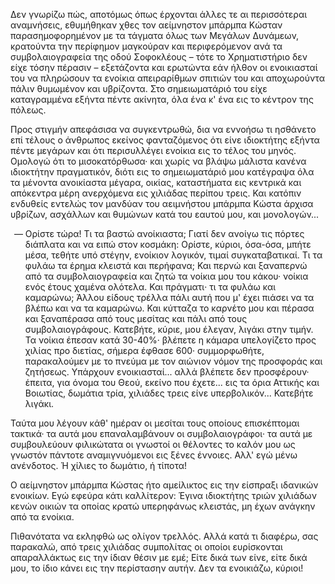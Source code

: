 Δεν γνωρίζω πώς, αποτόμως όπως έρχονται άλλες τε αι περισσότεραι αναμνήσεις, εθυμήθηκαν χθες τον αείμνηστον μπάρμπα
Κώσταν παρασημοφορημένον με τα τάγματα όλως των Μεγάλων Δυνάμεων, κρατούντα την περίφημον μαγκούραν και περιφερόμενον
ανά τα συμβολαιογραφεία της οδού Σοφοκλέους &ndash; τότε το Χρηματιστήριο δεν είχε τόσην πέρασιν &ndash; εξετάζοντα
και ερωτώντα εάν ήλθον οι ενοικιασταί του να πληρώσουν τα ενοίκια απειραρίθμων σπιτιών του και αποχωρούντα πάλιν
θυμωμένον και υβρίζοντα. Στο σημειωματάριό του είχε καταγραμμένα εξήντα πέντε ακίνητα, όλα ένα κ' ένα εις το κέντρον της
πόλεως.

Προς στιγμήν απεφάσισα να συγκεντρωθώ, δια να εννοήσω τι ησθάνετο επί τέλους ο άνθρωπος εκείνος φανταζόμενος ότι είνε
ιδιοκτήτης εξήντα πέντε μεγάρων και ότι περισυλλέγει ενοίκια εις το τέλος του μηνός. Ομολογώ ότι το μισοκατόρθωσα· και
χωρίς να βλάψω μάλιστα κανένα ιδιοκτήτην πραγματικόν, διότι εις το σημειωματάριό μου κατέγραψα όλα τα μένοντα ανοικίαστα
μέγαρα, οικίας, καταστήματα εις κεντρικά και απόκεντρα μέρη ανερχόμενα εις χιλιάδας περίπου τρεις. Και κατόπιν ενδυθείς
εντελώς τον μανδύαν του αειμνήστου μπάρμπα Κώστα άρχισα υβρίζων, ασχάλλων και θυμώνων κατά του εαυτού μου, και
μονολογών...

<ol style="list-style-type: '&mdash; '">
  <li>
    Ορίστε τώρα! Τι τα βαστώ ανοίκιαστα; Γιατί δεν ανοίγω τις πόρτες διάπλατα και να ειπώ στον κοσμάκη: Ορίστε, κύριοι,
    όσα-όσα, μπήτε μέσα, τεθήτε υπό στέγην, ενοίκιον λογικόν, τιμαί συγκαταβατικαί. Τι τα φυλάω τα έρημα κλειστά και
    περήφανα; Και περνώ και ξαναπερνώ από τα συμβολαιογραφεία και ζητώ τα νοίκια μου του κάκου· νοίκια ενός έτους χαμένα
    ολότελα. Και πράγματι· τι τα φυλάω και καμαρώνω; Άλλου είδους τρέλλα πάλι αυτή που μ' έχει πιάσει να τα βλέπω και να
    τα καμαρώνω. Και κύτταζα το καρνέτο μου και πέρασα και ξαναπέρασα από τους μεσίτας και πάλι από τους
    συμβολαιογράφους. Κατεβήτε, κύριε, μου έλεγαν, λιγάκι στην τιμήν. Τα νοίκια έπεσαν κατά 30-40%· βλέπετε η κάμαρα
    υπελογίζετο προς χιλίας προ διετίας, σήμερα έφθασε 600· συμμορφωθήτε, παρακαλούμεν με το πνεύμα με τον αιώνιον νόμον
    της προσφοράς και ζητήσεως. Υπάρχουν ενοικιασταί... αλλά βλέπετε δεν προσφέρουν· έπειτα, για όνομα του Θεού, εκείνο
    που έχετε... εις τα όρια Αττικής και Βοιωτίας, δωμάτια τρία, χιλιάδες τρεις είνε υπερβολικόν... Κατεβήτε λιγάκι.
  </li>
</ol>

Ταύτα μου λέγουν κάθ' ημέραν οι μεσίται τους οποίους επισκέπτομαι τακτικά· τα αυτά μου επαναλαμβάνουν οι
συμβολαιογράφοι· τα αυτά με συμβουλεύουν φιλικώτατα οι γνωστοί οι θέλοντες το καλόν μου ως γνωστόν πάντοτε
αναμιγνυόμενοι εις ξένες έννοιες. Αλλ' εγώ μένω ανένδοτος. Ή χίλιες το δωμάτιο, ή τίποτα!

Ο αείμνηστον μπάρμπα Κώστας ήτο αμείλικτος εις την είσπραξι ιδανικών ενοικίων. Εγώ εφεύρα κάτι καλλίτερον: Έγινα
ιδιοκτήτης τριών χιλιάδων κενών οικιών τα οποίας κρατώ υπερηφάνως κλειστάς, μη έχων ανάγκην από τα ενοίκια.

Πιθανότατα να εκληφθώ ως ολίγον τρελλός. Αλλά κατά τι διαφέρω, σας παρακαλώ, από τρεις χιλιάδας συμπολίτας οι οποίοι
ευρίσκονται απαραλλάκτως εις την ίδιαν θέσιν με εμέ; Είτε δικά των είνε, είτε δικά μου, το ίδιο κάνει εις την περίστασην
αυτήν. Δεν τα ενοικιάζω, κύριοι!
